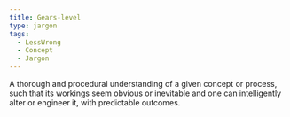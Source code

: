 ```yaml
---
title: Gears-level
type: jargon
tags:
  - LessWrong
  - Concept
  - Jargon
---
```




A thorough and procedural understanding of a given concept or process, such that its workings seem obvious or inevitable and one can intelligently alter or engineer it, with predictable outcomes.  
 